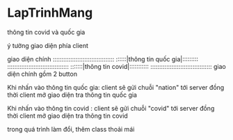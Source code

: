 # LapTrinhMang
thông tin covid và quốc gia

ý tưởng giao diện phía client

giao diện chính 
:::::::::::::::::::::::::::::::::::
::::::|thông tin quốc gia|:::::::::
:::::::::::::::::::::::::::::::::::
:::::::|thông tin covid|:::::::::::
:::::::::::::::::::::::::::::::::::
giao diện chính gồm 2 button 

Khi nhấn vào thông tin quốc gia: client sẽ gửi chuỗi "nation" tới server
đồng thời client mở giao diện tra thông tin quốc gia

Khi nhấn vào thông tin covid : client sẽ gửi chuỗi "covid" tới server
đồng thời client mở giao diện tra thông tin covid

trong quá trình làm đổi, thêm class thoải mái